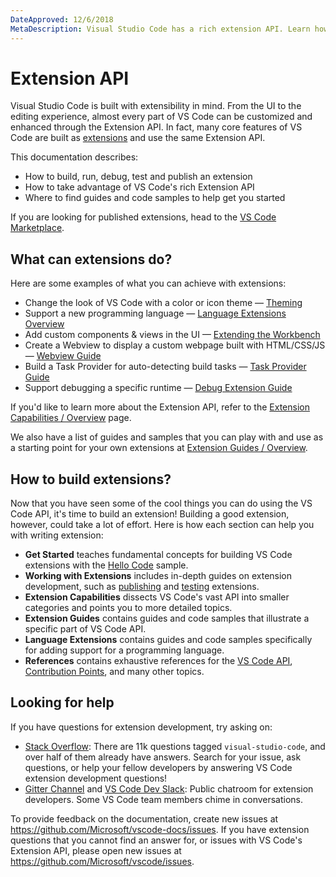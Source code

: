 ```yaml
---
DateApproved: 12/6/2018
MetaDescription: Visual Studio Code has a rich extension API. Learn how to create your own extensions (plug-ins) for VS Code.
---
```


# Extension API

Visual Studio Code is built with extensibility in mind. From the UI to the editing experience, almost every part of VS Code can be customized and enhanced through the Extension API. In fact, many core features of VS Code are built as [extensions](https://github.com/Microsoft/vscode/tree/master/extensions) and use the same Extension API.

This documentation describes:

- How to build, run, debug, test and publish an extension
- How to take advantage of VS Code's rich Extension API
- Where to find guides and code samples to help get you started

If you are looking for published extensions, head to the [VS Code Marketplace](https://marketplace.visualstudio.com/).

## What can extensions do?

Here are some examples of what you can achieve with extensions:

- Change the look of VS Code with a color or icon theme — [Theming](/api/extension-capabilities/theming)
- Support a new programming language — [Language Extensions Overview](/api/language-extensions/overview)
- Add custom components & views in the UI — [Extending the Workbench](/api/extension-capabilities/extending-workbench)
- Create a Webview to display a custom webpage built with HTML/CSS/JS — [Webview Guide](/api/extension-guides/webview)
- Build a Task Provider for auto-detecting build tasks — [Task Provider Guide](/api/extension-guides/task-provider)
- Support debugging a specific runtime — [Debug Extension Guide](/api/extension-guides/debugger-extension)

If you'd like to learn more about the Extension API, refer to the [Extension Capabilities / Overview](/api/extension-capabilities/overview) page.

We also have a list of guides and samples that you can play with and use as a starting point for your own extensions at [Extension Guides / Overview](/api/extension-guides/overview).

## How to build extensions?

Now that you have seen some of the cool things you can do using the VS Code API, it's time to build an extension! Building a good extension, however, could take a lot of effort. Here is how each section can help you with writing extension:

- **Get Started** teaches fundamental concepts for building VS Code extensions with the [Hello Code](https://github.com/Microsoft/vscode-extension-samples/tree/master/hellocode-sample) sample.
- **Working with Extensions** includes in-depth guides on extension development, such as [publishing](/api/advanced-topics/publishing-extension) and [testing](/api/advanced-topics/testing-extension) extensions.
- **Extension Capabilities**  dissects VS Code's vast API into smaller categories and points you to more detailed topics.
- **Extension Guides** contains guides and code samples that illustrate a specific part of VS Code API.
- **Language Extensions** contains guides and code samples specifically for adding support for a programming language.
- **References** contains exhaustive references for the [VS Code API](/api/references/vscode-api), [Contribution Points](/api/references/contribution-points), and many other topics.

## Looking for help

If you have questions for extension development, try asking on:

- [Stack Overflow](https://stackoverflow.com/questions/tagged/visual-studio-code): There are 11k questions tagged `visual-studio-code`, and over half of them already have answers. Search for your issue, ask questions, or help your fellow developers by answering VS Code extension development questions!
- [Gitter Channel](https://gitter.im/Microsoft/vscode) and [VS Code Dev Slack](https://join.slack.com/t/vscode-dev-community/shared_invite/enQtMjIxOTgxNDE3NzM0LWU5M2ZiZDU1YjBlMzdlZjA2YjBjYzRhYTM5NTgzMTAxMjdiNWU0ZmQzYWI3MWU5N2Q1YjBiYmQ4MzY0NDE1MzY): Public chatroom for extension developers. Some VS Code team members chime in conversations.

To provide feedback on the documentation, create new issues at https://github.com/Microsoft/vscode-docs/issues. If you have extension questions that you cannot find an answer for, or issues with VS Code's Extension API, please open new issues at https://github.com/Microsoft/vscode/issues.
